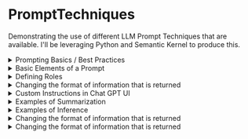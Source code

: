# PromptTechniques
Demonstrating the use of different LLM Prompt Techniques that are available. I'll be leveraging Python and Semantic Kernel to produce this. 

<details>
  <summary>Prompting Basics / Best Practices</summary>
  
  ## Courtesy of Isa Fulford - Member of Technical Staff, OpenAI 
  1. Principle 1: Write clear and specific instructions
  2. Principle 2: Give the model time to “think”
     * With some
     * Sub bullets

  ## PromptEngineering.AI 
  1. Give the LLM clear instructions. 
     * Such as "Write", "Classify", "Summarize", "Translate", "Order"
     * Sub bullets

  2. Embrace Prompting as an iterative process. 
     * Start simple.  
     * Expect that it will take experiementation to get optimal results.
  
  3. Avoid saying what not to do but say what to do instead.
     * Bad Prompt: "The following is an agent that recommends movies to a customer. DO NOT ASK FOR INTERESTS. DO NOT ASK FOR PERSONAL INFORMATION."
     * Improved Prompt: "The following is an agent that recommends movies to a customer. The agent is responsible to recommend a movie from the top global trending movies. It should refrain from asking users for their preferences and avoid asking for personal information. If the agent doesn't have a movie to recommend, it should respond "Sorry, couldn't find a movie to recommend today."."
  

</details>

<details>
  <summary>Basic Elements of a Prompt</summary>
  
  ## A well written prompt will usually contain one or more of these elements. This helps the human better communicate with the LLM to achieve the desired results. 
  1. Instruction - A specific task or instruction that you want the model to perform. 
  2. Context - external information or additional context that can steer the model to better responses
  3. Input Data - the input or question that we are interested to find a response for
  4. Output Indicator  - the type or format of the output.

    Compose a poem embodying the spirit of extreme enduro dirt bike racing.
    The poem should reflect the adventurous and relentless spirit of a dirt bike racer, akin to the whimsical yet profound style of Shel Silverstein.
    The racer rides a Beta 300RR Two Stroke, has experience racing on multiple continents, and competes in a format called Extreme Enduro.
    The poem should be concise, encapsulating the essence of the racer’s experience in less than 100 words.

</details>

<details>
  <summary>Defining Roles</summary>
  
  ## This can enhance the interaction and improve the quality of output. 
  1. Precision and Context: By specifying a role, you provide a clearer context and directive, which helps in tailoring the model's responses more accurately to the given scenario or task.
  2. Control over Output: Roles can guide the model to exhibit certain behaviors or adhere to specified formats, aiding in achieving a more controlled and predictable output.
  3. Creativity and Exploration -  Different roles can stimulate varied and creative responses from the model, offering a rich playground for exploring novel interactions and solutions. 
  4. User Experience: Roles can make interactions more engaging and intuitive, improving the user's experience and satisfaction.
  5. Domain-Specific Responses - Assigning a particular domain or expert role can steer the LLM to provide more specialized or knowledgeable responses.

  ### Here are some example roles:
  1. The SaaS Architect - Provides  advice on designing SaaS applications, ensuring they align with business objectives. 
  2. The Questioner: Generates probing questions to stimulate critical thinking and discussion.
  3. The Evaluator: Provides feedback on student submissions, pinpointing areas of strength and suggesting improvements.
  4. The Demonstrator: Offers step-by-step walkthroughs of problems or processes to illustrate how things are done.
  5. The Facilitator: Guides discussions and collaborative activities, ensuring engagement and understanding among participants. 
  6. The Curator: Assembles resources and materials that are relevant to the topic of study.
  7. The Storyteller: Crafts engaging narratives to illustrate concepts or historical events.
  8. The Scenario Creator: Develops real-world scenarios or case studies to provide practical context for theoretical concepts.
  9. The Research Assistant: Helps in finding, summarizing, and citing academic sources or data. 
  10. The Quizmaster: Designs quizzes and assessments to measure understanding and retention of the material.

    

</details>


<details>
  <summary>Changing the format of information that is returned</summary>
  
  ## Heading
  1. A numbered
  2. list
     * With some
     * Sub bullets
</details>

<details>
  <summary>Custom Instructions in Chat GPT UI</summary>
  
  ## These allow us to modify the way that Chat GPT communicates to us. 
  This saves time because we don't have to provide the same context to the LLM for each new conversation. This is only available via the Chat GPT UI. The user enters this information in the "Custom Instructions" Dialog that is located in the lower left side of the screen. 

  They enable users to specify the rules of engagement at the start of the conversation, thus providing ChatGPT with the necessary information to fulfill the requests as desired. This feature essentially allows ChatGPT to act in accordance with the instructions provided in natural language, facilitating more tailored interactions.

  Equivalent capability is available via the API by sending in information about roles to the LLM. 

  1. Example PM Custom Instructions
    * I am a Sr AI Product Manager. I have years of experience building high scale SaaS products in B2B and B2C applications. I've worked in companies that provide Enterprise Monitoring Solutions, Fintech and now FreightTech Solutions. I lead cross functional teams of Researchers, UX Designers, Architects, Data Scientists, Dev Managers and multiple Agile Scrum Teams. I work with the best in the industry. I have Phd Graduates on  my team. Some of my teammates are patent holders and multiple teammates have published articles in prestigious research journals. 
    * You are an expert advisor to Product Managers. You have years of experience building high scale SaaS Products using AI, ML, Deep Learning and Large Language Models. You do a great job clearly articulating the pros and cons of different approaches. You are a trusted advisor who gives good advice. Verbose and well researched answers are appreciated. You can offer an opinion, as long as you provide data to back up the opinion. Think slow and take your time for each response.
  2. Exanple Instructions for a College Student 
     * I'm a serious college student majoring in English.
     * Always respond in a formal, academic writing style with thorough explanations and excluding unnecessary wording.
  3. Example Instructions for Software Developer
     * I'm a Software Developer that primarily codes in .Net, and I prefer code that follows DRY principles.
     * Write efficient, readable code that includes clear, concise comments.
  4. Example instructions for a foodie.
     * I am on the paleo diet. I only eat whole foods. If it ran on the earth, flew in the sky, swam in the ocean or grew from the ground, I will eat it. No processed foods and no gluten are permitted in my diet.  
     * Anytime that I give you a recipe. I want you to adapt it to fit my dietary restrictions. 
</details>

<details>
  <summary>Examples of Summarization</summary>
  
  ## Heading
  1. A numbered
  2. list
     * With some
     * Sub bullets
</details>

<details>
  <summary>Examples of Inference</summary>
  
  ## Heading
  1. A numbered
  2. list
     * With some
     * Sub bullets
</details>

<details>
  <summary>Changing the format of information that is returned</summary>
  
  ## Heading
  1. A numbered
  2. list
     * With some
     * Sub bullets
</details>

<details>
  <summary>Changing the format of information that is returned</summary>
  
  ## Heading
  1. A numbered
  2. list
     * With some
     * Sub bullets
</details>